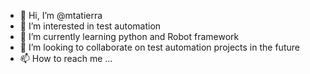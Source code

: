 - 👋 Hi, I’m @mtatierra
- 👀 I’m interested in test automation
- 🌱 I’m currently learning python and Robot framework
- 💞️ I’m looking to collaborate on test automation projects in the future
- 📫 How to reach me ...

<!---
mtatierra/mtatierra is a ✨ special ✨ repository because its `README.md` (this file) appears on your GitHub profile.
You can click the Preview link to take a look at your changes.
--->
